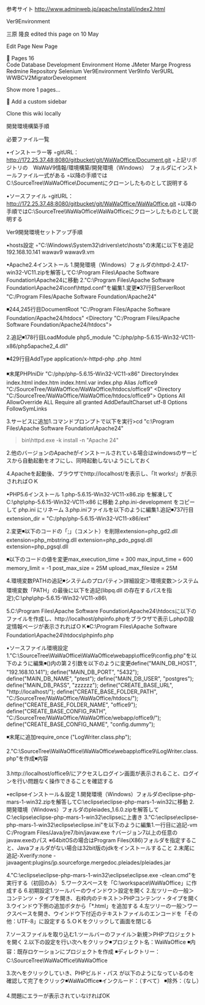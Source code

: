 参考サイト
http://www.adminweb.jp/apache/install/index2.html

Ver9Environment

三原 隆良 edited this page  on 10 May   


Edit Page New Page 




  Pages 16  
Code 
Database 
Development 
Environment 
Home 
JMeter 
Marge 
Progress 
Redmine 
Repository 
Selenium 
Ver9Environment 
Ver9Info 
Ver9URL 
WWBCV2MigratorDevelopment 

Show more 1 pages... 

 Add a custom sidebar
 
Clone this wiki locally 

  
 


開発環境構築手順

必要ファイル一覧

•インストーラー等
◦gitURL：http://172.25.37.48:8080/gitbucket/git/WaWaOffice/Document.git
◦上記リポジトリの　WaWaV9情報/環境構築/開発環境（Windows）　フォルダにインストールファイル一式がある
◦以降の手順ではC:\SourceTree\WaWaOffice\Documentにクローンしたものとして説明する


•ソースファイル
◦gitURL：http://172.25.37.48:8080/gitbucket/git/WaWaOffice/WaWaOffice.git
◦以降の手順ではC:\SourceTree\WaWaOffice\WaWaOfficeにクローンしたものとして説明する


Ver9開発環境セットアップ手順

•hosts設定
◦"C:\Windows\System32\drivers\etc\hosts"の末尾に以下を追記192.168.10.141 wawav9 wawav9.vm



•Apache2.4インストール
1.開発環境（Windows）フォルダのhttpd-2.4.17-win32-VC11.zipを解答してC:\Program Files\Apache Software Foundation\Apache24に移動
2."C:\Program Files\Apache Software Foundation\Apache24\conf\httpd.conf"を編集1.変更◾37行目ServerRoot "C:/Program Files/Apache Software Foundation/Apache24"

◾244,245行目DocumentRoot "C:/Program Files/Apache Software Foundation/Apache24/htdocs"
<Directory "C:/Program Files/Apache Software Foundation/Apache24/htdocs">


2.追記◾178行目LoadModule php5_module "C:/php/php-5.6.15-Win32-VC11-x86/php5apache2_4.dll"

◾429行目AddType application/x-httpd-php .php .html

◾末尾PHPIniDir "C:/php/php-5.6.15-Win32-VC11-x86"
DirectoryIndex index.html index.htm index.html.var index.php
Alias /office9 "C:/SourceTree/WaWaOffice/WaWaOffice/htdocs/office9"
<Directory "C:/SourceTree/WaWaOffice/WaWaOffice/htdocs/office9">
  Options All
  AllowOverride ALL
  Require all granted
  AddDefaultCharset utf-8
  Options FollowSymLinks
</Directory>



3.サービスに追加1.コマンドプロンプトで以下を実行>cd "c:\Program Files\Apache Software Foundation\Apache24"
>bin\httpd.exe -k install -n "Apache 24"

2.他のバージョンのApacheがインストールされている場合はwindowsのサービスから自動起動をオフにし、同時起動しないようにしておく

4.Apacheを起動後、ブラウザでhttp://localhost/を表示し、「It works!」が表示されればＯＫ


•PHP5.6インストール
1.php-5.6.15-Win32-VC11-x86.zip を解凍して C:\php\php-5.6.15-Win32-VC11-x86 に移動
2.php.ini-development をコピーして php.ini にリネーム
3.php.iniファイルを以下のように編集1.追記◾737行目extension_dir = "C:/php/php-5.6.15-Win32-VC11-x86/ext"


2.変更◾以下のコードの「;」（コメント）を削除extension=php_gd2.dll
extension=php_mbstring.dll
extension=php_pdo_pgsql.dll
extension=php_pgsql.dll

◾以下のコードの値を変更max_execution_time = 300
max_input_time = 600
memory_limit = -1
post_max_size = 25M
upload_max_filesize = 25M



4.環境変数PATHの追記◾システムのプロパティ＞詳細設定＞環境変数＞システム環境変数「PATH」の最後に以下を追記(libpq.dll の存在するパスを指定);C:\php\php-5.6.15-Win32-VC11-x86\


5.C:\Program Files\Apache Software Foundation\Apache24\htdocsに以下のファイルを作成し、http://localhost/phpinfo.phpをブラウザで表示しphpの設定情報ページが表示されればＯＫ◾C:\Program Files\Apache Software Foundation\Apache24\htdocs\phpinfo.php<?PHP
phpinfo();
?>




•ソースファイル環境設定
1."C:\SourceTree\WaWaOffice\WaWaOffice\webapp\office9\config.php"を以下のように編集◾()内の第２引数を以下のように変更define("MAIN_DB_HOST", "192.168.10.141");
define("MAIN_DB_PORT", "5432");
define("MAIN_DB_NAME", "ptest");
define("MAIN_DB_USER", "postgres");
define("MAIN_DB_PASS", "zzzzzz");
define("CREATE_BASE_URL", "http://localhost/");
define("CREATE_BASE_FOLDER_PATH", "C:/SourceTree/WaWaOffice/WaWaOffice/htdocs/");
define("CREATE_BASE_FOLDER_NAME", "office9");
define("CREATE_BASE_CONFIG_PATH", "C:/SourceTree/WaWaOffice/WaWaOffice/webapp/office9/");
define("CREATE_BASE_CONFIG_NAME", "config.dummy");

◾末尾に追加require_once ("LogWriter.class.php");


2."C:\SourceTree\WaWaOffice\WaWaOffice\webapp\office9\LogWriter.class.php"を作成◾内容<?php
class LogWriter {
  static public function write($str){
      $fno = fopen(LOG_DIR . 'debug_oec.log', 'a');
      fwrite($fno, date("[Y-m-d H:i:s] ") . print_r($str, true) . "\n");
      fclose($fno);
  }
}
?>


3.http://localhost/office9/にアクセスしログイン画面が表示されること、ログインを行い問題なく操作できることを確認する


•eclipseインストール＆設定
1.開発環境（Windows）フォルダのeclipse-php-mars-1-win32.zipを解答してC:\eclipse\eclipse-php-mars-1-win32に移動
2.開発環境（Windows）フォルダのpleiades_1.6.0.zipを解答してC:\eclipse\eclipse-php-mars-1-win32\eclipseに上書き
3."C:\eclipse\eclipse-php-mars-1-win32\eclipse\eclipse.ini"を以下のように編集1.一行目に追記-vm
C:/Program Files/Java/jre7/bin/javaw.exe
↑バージョン7以上の任意のjavaw.exeのパス ※64bitOSの場合はProgram Files(X86)フォルダを指定すること、Javaフォルダがない場合は32bit版のjdkをインストールすること
2.末尾に追記-Xverify:none
-javaagent:plugins/jp.sourceforge.mergedoc.pleiades/pleiades.jar


4."C:\eclipse\eclipse-php-mars-1-win32\eclipse\eclipse.exe -clean.cmd"を実行する（初回のみ）
5.ワークスペースを「C:\workspace\WaWaOffice」に作成する
6.初期設定1.ツールバーのウインドウ＞設定を開く
2.左ツリーの一般＞コンテンツ・タイプを開き、右枠内のテキスト＞PHPコンテンツ・タイプを開く
3.ウインドウ下側の追加ボタから「*.html」を追加する
4.左ツリーの一般＞ワークスペースを開き、ウインドウ下付近のテキストファイルのエンコードを「その他：UTF-8」に設定する
5.ＯＫをクリックして画面を閉じる

7.ソースファイルを取り込む1.ツールバーのファイル＞新規＞PHPプロジェクトを開く
2.以下の設定を行い次へをクリック◾プロジェクト名：WaWaOffice
◾内容：既存ロケーションにプロジェクトを作成
◾ディレクトリー：C:\SourceTree\WaWaOffice\WaWaOffice

3.次へをクリックしていき、PHPビルド・パス が以下のようになっているのを確認して完了をクリック◾WaWaOffice◾インクルード：（すべて）
◾除外：（なし）


4.問題にエラーが表示されていなければOK


